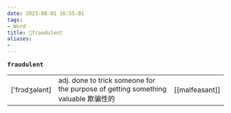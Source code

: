 ```yaml
---
date: 2023-08-01 16:55:01
tags: 
- Word
title: 📖fraudulent
aliases: 
- 
---
```


<pre><strong>fraudulent</strong></pre>
|   |   |   |
|---|---|---|
|['frɔdʒələnt]|adj. done to trick someone for the purpose of getting something valuable 欺骗性的|[[malfeasant]]|
